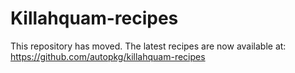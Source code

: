 # Killahquam-recipes

This repository has moved. The latest recipes are now available at:
https://github.com/autopkg/killahquam-recipes
